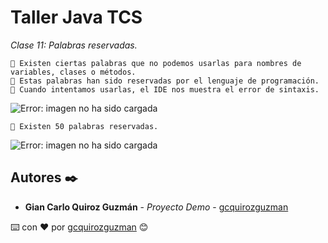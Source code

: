 # Taller Java TCS

_Clase 11: Palabras reservadas._

```
📢 Existen ciertas palabras que no podemos usarlas para nombres de variables, clases o métodos.
📢 Estas palabras han sido reservadas por el lenguaje de programación.
📢 Cuando intentamos usarlas, el IDE nos muestra el error de sintaxis.
```

![Error: imagen no ha sido cargada](https://github.com/gcquirozguzman/java-tcs-202001/blob/Clase-11/imagenes/pagina_11_1.png)

```
📢 Existen 50 palabras reservadas.
```

![Error: imagen no ha sido cargada](https://github.com/gcquirozguzman/java-tcs-202001/blob/Clase-11/imagenes/pagina_11_2.png)

## Autores ✒️

* **Gian Carlo Quiroz Guzmán** - *Proyecto Demo* - [gcquirozguzman](https://github.com/gcquirozguzman)



⌨️ con ❤️ por [gcquirozguzman](https://github.com/gcquirozguzman) 😊
